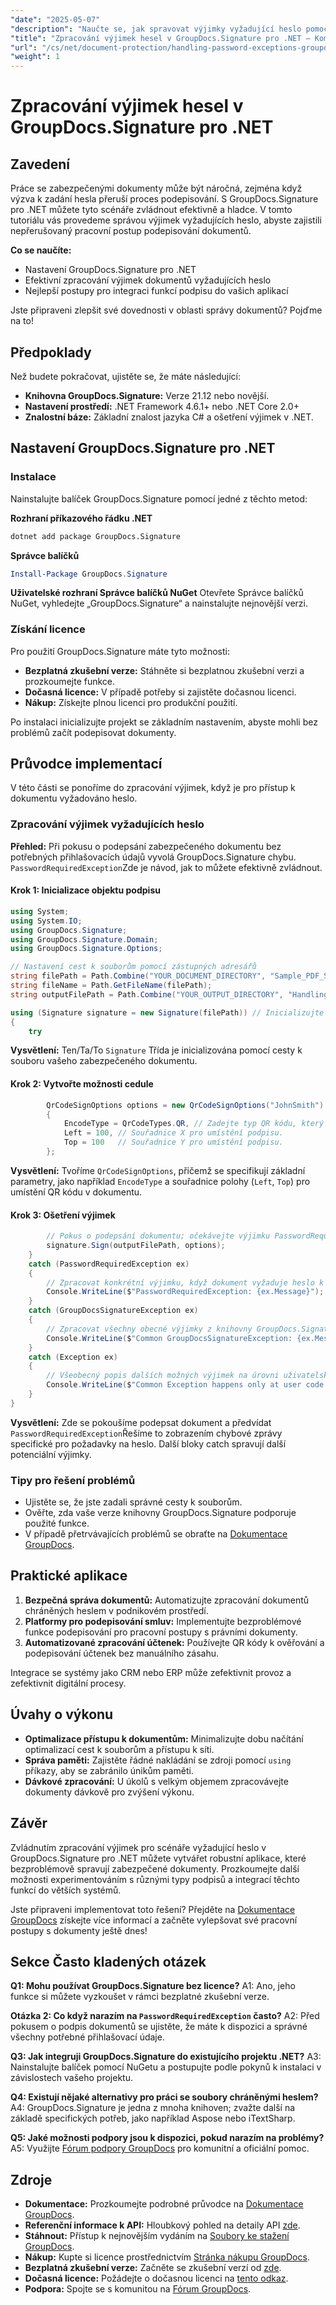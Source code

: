 ```yaml
---
"date": "2025-05-07"
"description": "Naučte se, jak spravovat výjimky vyžadující heslo pomocí GroupDocs.Signature pro .NET. Zvládněte bezproblémové podepisování dokumentů a vylepšete možnosti ochrany dokumentů ve vaší aplikaci."
"title": "Zpracování výjimek hesel v GroupDocs.Signature pro .NET – Komplexní průvodce"
"url": "/cs/net/document-protection/handling-password-exceptions-groupdocs-signature-net/"
"weight": 1
---
```


# Zpracování výjimek hesel v GroupDocs.Signature pro .NET

## Zavedení

Práce se zabezpečenými dokumenty může být náročná, zejména když výzva k zadání hesla přeruší proces podepisování. S GroupDocs.Signature pro .NET můžete tyto scénáře zvládnout efektivně a hladce. V tomto tutoriálu vás provedeme správou výjimek vyžadujících heslo, abyste zajistili nepřerušovaný pracovní postup podepisování dokumentů.

**Co se naučíte:**
- Nastavení GroupDocs.Signature pro .NET
- Efektivní zpracování výjimek dokumentů vyžadujících heslo
- Nejlepší postupy pro integraci funkcí podpisu do vašich aplikací

Jste připraveni zlepšit své dovednosti v oblasti správy dokumentů? Pojďme na to!

## Předpoklady

Než budete pokračovat, ujistěte se, že máte následující:
- **Knihovna GroupDocs.Signature:** Verze 21.12 nebo novější.
- **Nastavení prostředí:** .NET Framework 4.6.1+ nebo .NET Core 2.0+
- **Znalostní báze:** Základní znalost jazyka C# a ošetření výjimek v .NET.

## Nastavení GroupDocs.Signature pro .NET

### Instalace

Nainstalujte balíček GroupDocs.Signature pomocí jedné z těchto metod:

**Rozhraní příkazového řádku .NET**
```bash
dotnet add package GroupDocs.Signature
```

**Správce balíčků**
```powershell
Install-Package GroupDocs.Signature
```

**Uživatelské rozhraní Správce balíčků NuGet**
Otevřete Správce balíčků NuGet, vyhledejte „GroupDocs.Signature“ a nainstalujte nejnovější verzi.

### Získání licence
Pro použití GroupDocs.Signature máte tyto možnosti:
- **Bezplatná zkušební verze:** Stáhněte si bezplatnou zkušební verzi a prozkoumejte funkce.
- **Dočasná licence:** V případě potřeby si zajistěte dočasnou licenci.
- **Nákup:** Získejte plnou licenci pro produkční použití.

Po instalaci inicializujte projekt se základním nastavením, abyste mohli bez problémů začít podepisovat dokumenty.

## Průvodce implementací

V této části se ponoříme do zpracování výjimek, když je pro přístup k dokumentu vyžadováno heslo.

### Zpracování výjimek vyžadujících heslo

**Přehled:**
Při pokusu o podepsání zabezpečeného dokumentu bez potřebných přihlašovacích údajů vyvolá GroupDocs.Signature chybu. `PasswordRequiredException`Zde je návod, jak to můžete efektivně zvládnout.

#### Krok 1: Inicializace objektu podpisu
```csharp
using System;
using System.IO;
using GroupDocs.Signature;
using GroupDocs.Signature.Domain;
using GroupDocs.Signature.Options;

// Nastavení cest k souborům pomocí zástupných adresářů
string filePath = Path.Combine("YOUR_DOCUMENT_DIRECTORY", "Sample_PDF_Signed_PWD.pdf");
string fileName = Path.GetFileName(filePath);
string outputFilePath = Path.Combine("YOUR_OUTPUT_DIRECTORY", "HandlingExceptions", fileName);

using (Signature signature = new Signature(filePath)) // Inicializujte objekt Signature cestou k dokumentu.
{
    try
```
**Vysvětlení:** Ten/Ta/To `Signature` Třída je inicializována pomocí cesty k souboru vašeho zabezpečeného dokumentu.

#### Krok 2: Vytvořte možnosti cedule
```csharp
        QrCodeSignOptions options = new QrCodeSignOptions("JohnSmith")
        {
            EncodeType = QrCodeTypes.QR, // Zadejte typ QR kódu, který se má použít.
            Left = 100, // Souřadnice X pro umístění podpisu.
            Top = 100   // Souřadnice Y pro umístění podpisu.
        };
```
**Vysvětlení:** Tvoříme `QrCodeSignOptions`, přičemž se specifikují základní parametry, jako například `EncodeType` a souřadnice polohy (`Left`, `Top`) pro umístění QR kódu v dokumentu.

#### Krok 3: Ošetření výjimek
```csharp
        // Pokus o podepsání dokumentu; očekávejte výjimku PasswordRequiredException z důvodu chybějícího hesla v LoadOptions.
        signature.Sign(outputFilePath, options);
    }
    catch (PasswordRequiredException ex)
    {
        // Zpracovat konkrétní výjimku, když dokument vyžaduje heslo k otevření.
        Console.WriteLine($"PasswordRequiredException: {ex.Message}");
    }
    catch (GroupDocsSignatureException ex)
    {
        // Zpracovat všechny obecné výjimky z knihovny GroupDocs.Signature.
        Console.WriteLine($"Common GroupDocsSignatureException: {ex.Message}");
    }
    catch (Exception ex)
    {
        // Všeobecný popis dalších možných výjimek na úrovni uživatelského kódu.
        Console.WriteLine($"Common Exception happens only at user code level: {ex.Message}");
    }
}
```
**Vysvětlení:** Zde se pokoušíme podepsat dokument a předvídat `PasswordRequiredException`Řešíme to zobrazením chybové zprávy specifické pro požadavky na heslo. Další bloky catch spravují další potenciální výjimky.

### Tipy pro řešení problémů
- Ujistěte se, že jste zadali správné cesty k souborům.
- Ověřte, zda vaše verze knihovny GroupDocs.Signature podporuje použité funkce.
- V případě přetrvávajících problémů se obraťte na [Dokumentace GroupDocs](https://docs.groupdocs.com/signature/net/).

## Praktické aplikace

1. **Bezpečná správa dokumentů:** Automatizujte zpracování dokumentů chráněných heslem v podnikovém prostředí.
2. **Platformy pro podepisování smluv:** Implementujte bezproblémové funkce podepisování pro pracovní postupy s právními dokumenty.
3. **Automatizované zpracování účtenek:** Používejte QR kódy k ověřování a podepisování účtenek bez manuálního zásahu.

Integrace se systémy jako CRM nebo ERP může zefektivnit provoz a zefektivnit digitální procesy.

## Úvahy o výkonu
- **Optimalizace přístupu k dokumentům:** Minimalizujte dobu načítání optimalizací cest k souborům a přístupu k síti.
- **Správa paměti:** Zajistěte řádné nakládání se zdroji pomocí `using` příkazy, aby se zabránilo únikům paměti.
- **Dávkové zpracování:** U úkolů s velkým objemem zpracovávejte dokumenty dávkově pro zvýšení výkonu.

## Závěr

Zvládnutím zpracování výjimek pro scénáře vyžadující heslo v GroupDocs.Signature pro .NET můžete vytvářet robustní aplikace, které bezproblémově spravují zabezpečené dokumenty. Prozkoumejte další možnosti experimentováním s různými typy podpisů a integrací těchto funkcí do větších systémů.

Jste připraveni implementovat toto řešení? Přejděte na [Dokumentace GroupDocs](https://docs.groupdocs.com/signature/net/) získejte více informací a začněte vylepšovat své pracovní postupy s dokumenty ještě dnes!

## Sekce Často kladených otázek

**Q1: Mohu používat GroupDocs.Signature bez licence?**
A1: Ano, jeho funkce si můžete vyzkoušet v rámci bezplatné zkušební verze.

**Otázka 2: Co když narazím na `PasswordRequiredException` často?**
A2: Před pokusem o podpis dokumentů se ujistěte, že máte k dispozici a správné všechny potřebné přihlašovací údaje.

**Q3: Jak integruji GroupDocs.Signature do existujícího projektu .NET?**
A3: Nainstalujte balíček pomocí NuGetu a postupujte podle pokynů k instalaci v závislostech vašeho projektu.

**Q4: Existují nějaké alternativy pro práci se soubory chráněnými heslem?**
A4: GroupDocs.Signature je jedna z mnoha knihoven; zvažte další na základě specifických potřeb, jako například Aspose nebo iTextSharp.

**Q5: Jaké možnosti podpory jsou k dispozici, pokud narazím na problémy?**
A5: Využijte [Fórum podpory GroupDocs](https://forum.groupdocs.com/c/signature/) pro komunitní a oficiální pomoc.

## Zdroje
- **Dokumentace:** Prozkoumejte podrobné průvodce na [Dokumentace GroupDocs](https://docs.groupdocs.com/signature/net/).
- **Referenční informace k API:** Hloubkový pohled na detaily API [zde](https://reference.groupdocs.com/signature/net/).
- **Stáhnout:** Přístup k nejnovějším vydáním na [Soubory ke stažení GroupDocs](https://releases.groupdocs.com/signature/net/).
- **Nákup:** Kupte si licence prostřednictvím [Stránka nákupu GroupDocs](https://purchase.groupdocs.com/buy).
- **Bezplatná zkušební verze:** Začněte se zkušební verzí od [zde](https://releases.groupdocs.com/signature/net/).
- **Dočasná licence:** Požádejte o dočasnou licenci na [tento odkaz](https://purchase.groupdocs.com/temporary-license/).
- **Podpora:** Spojte se s komunitou na [Fórum GroupDocs](https://forum.groupdocs.com/c/signature/).